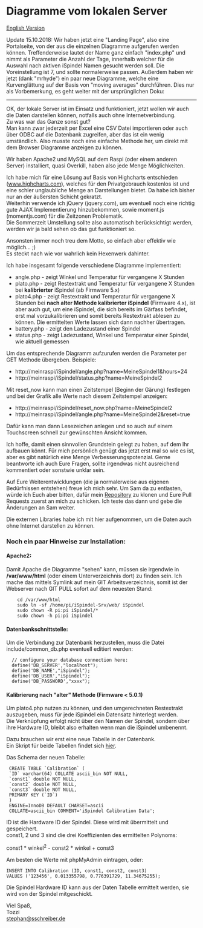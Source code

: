 # Diagramme vom lokalen Server 

[English Version](README_en.md)

Update 15.10.2018:
Wir haben jetzt eine "Landing Page", also eine Portalseite, von der aus die einzelnen Diagramme aufgerufen werden können.
Treffenderweise lautet der Name ganz einfach "index.php" und nimmt als Parameter die Anzahl der Tage, innerhalb welcher für die Auswahl nach aktiven iSpindel Namen gesucht werden soll.
Die Voreinstellung ist 7, und sollte normalerweise passen.
Außerdem haben wir jetzt (dank "mrhyde") ein paar neue Diagramme, welche eine Kurvenglättung auf der Basis von "moving averages" durchführen.
Dies nur als Vorbemerkung, es geht weiter mit der ursprünglichen Doku:

------------------------------------------

OK, der lokale Server ist im Einsatz und funktioniert, jetzt wollen wir auch die Daten darstellen können, notfalls auch ohne Internetverbindung.     
Zu was war das Ganze sonst gut?  
Man kann zwar jederzeit per Excel eine CSV Datei importieren oder auch über ODBC auf die Datenbank zugreifen, aber das ist ein wenig umständlich.
Also musste noch eine einfache Methode her, um direkt mit dem Browser Diagramme anzeigen zu können.

Wir haben Apache2 und MySQL auf dem Raspi (oder einem anderen Server) installiert, quasi Overkill, haben also jede Menge Möglichkeiten.      

Ich habe mich für eine Lösung auf Basis von Highcharts entschieden (www.highcharts.com), welches für den Privatgebrauch kostenlos ist und eine schier unglaubliche Menge an Darstellungen bietet.
Da habe ich bisher nur an der äußersten Schicht gekratzt.       
Weiterhin verwende ich jQuery (jquery.com), um eventuell noch eine richtig gute AJAX Implementierung hinzubekommen, sowie moment.js (momentjs.com) für die Zeitzonen Problematik.      
Die Sommerzeit Umstellung sollte also automatisch berücksichtigt werden, werden wir ja bald sehen ob das gut funktioniert so.

Ansonsten immer noch treu dem Motto, so einfach aber effektiv wie möglich... ;)      
Es steckt nach wie vor wahrlich kein Hexenwerk dahinter.

Ich habe insgesamt folgende verschiedene Diagramme implementiert:

* angle.php - zeigt Winkel und Temperatur für vergangene X Stunden
* plato.php - zeigt Restextrakt und Temperatur für vergangene X Stunden bei **kalibrierter** iSpindel (ab Firmware 5.x)
* plato4.php - zeigt Restextrakt und Temperatur für vergangene X Stunden bei **nach alter Methode kalibrierter iSpindel** (Firmware 4.x), ist aber auch gut, um eine iSpindel, die sich bereits im Gärfass befindet, erst mal vorzukalibrieren und somit bereits Restextrakt ablesen zu können. Die ermittelten Werte lassen sich dann nachher übertragen.
* battery.php - zeigt den Ladezustand einer Spindel
* status.php - zeigt Ladezustand, Winkel und Temperatur einer Spindel, wie aktuell gemessen

Um das entsprechende Diagramm aufzurufen werden die Parameter per GET Methode übergeben.
Beispiele:

* http://meinraspi/iSpindel/angle.php?name=MeineSpindel1&hours=24
* http://meinraspi/iSpindel/status.php?name=MeineSpindel2

Mit reset_now kann man einen Zeitstempel (Beginn der Gärung) festlegen und bei der Grafik alle Werte nach diesem Zeitstempel anzeigen:
* http://meinraspi/iSpindel/reset_now.php?name=MeineSpindel2
* http://meinraspi/iSpindel/angle.php?name=MeineSpindel2&reset=true

Dafür kann man dann Lesezeichen anlegen und so auch auf einem Touchscreen schnell zur gewünschten Ansicht kommen.     

Ich hoffe, damit einen sinnvollen Grundstein gelegt zu haben, auf dem Ihr aufbauen könnt.
Für mich persönlich genügt das jetzt erst mal so wie es ist, aber es gibt natürlich eine Menge Verbesserungspotenzial.
Gerne beantworte ich auch Eure Fragen, sollte irgendwas nicht ausreichend kommentiert oder sonstwie unklar sein.

Auf Eure Weiterentwicklungen (die ja normalerweise aus eigenen Bedürfnissen entstehen) freue ich mich sehr.
Um Sam da zu entlasten, würde ich Euch aber bitten, dafür mein [Repository](https://github.com/DottoreTozzi/iSpindel) zu klonen und Eure Pull Requests zuerst an mich zu schicken.
Ich teste das dann und gebe die Änderungen an Sam weiter.

Die externen Libraries habe ich mit hier aufgenommen, um die Daten auch ohne Internet darstellen zu können.

### Noch ein paar Hinweise zur Installation:
#### Apache2:
Damit Apache die Diagramme "sehen" kann, müssen sie irgendwie in **/var/www/html** (oder einem Unterverzeichnis dort) zu finden sein.
Ich mache das mittels Symlink auf mein GIT Arbeitsverzeichnis, somit ist der Webserver nach GIT PULL sofort auf dem neuesten Stand:

        cd /var/www/html    
        sudo ln -sf /home/pi/iSpindel-Srv/web/ iSpindel
        sudo chown -R pi:pi iSpindel/*
        sudo chown -h pi:pi iSpindel

#### Datenbankschnittstelle:
Um die Verbindung zur Datenbank herzustellen, muss die Datei include/common_db.php eventuell editiert werden:

      // configure your database connection here:
      define('DB_SERVER',"localhost");
      define('DB_NAME',"iSpindel");
      define('DB_USER',"iSpindel");
      define('DB_PASSWORD',"xxxx");

#### Kalibrierung nach "alter" Methode (Firmware < 5.0.1) 
Um plato4.php nutzen zu können, und den umgerechneten Restextrakt auszugeben, muss für jede iSpindel ein Datensatz hinterlegt werden.    
Die Verknüpfung erfolgt nicht über den Namen der Spindel, sondern über ihre Hardware ID, bleibt also erhalten wenn man die iSpindel umbenennt.    

Dazu brauchen wir erst eine neue Tabelle in der Datenbank.    
Ein Skript für beide Tabellen findet sich [hier](../MySQL_CreateTables.sql).    

Das Schema der neuen Tabelle:
     
     CREATE TABLE `Calibration` (
     `ID` varchar(64) COLLATE ascii_bin NOT NULL,
     `const1` double NOT NULL,
     `const2` double NOT NULL,
     `const3` double NOT NULL,
     PRIMARY KEY (`ID`)
     ) 
     ENGINE=InnoDB DEFAULT CHARSET=ascii 
     COLLATE=ascii_bin COMMENT='iSpindel Calibration Data';


ID ist die Hardware ID der Spindel. Diese wird mit übermittelt und gespeichert.     
const1, 2 und 3 sind die drei Koeffizienten des ermittelten Polynoms:

const1 * winkel<sup>2</sup> - const2 * winkel + const3

Am besten die Werte mit phpMyAdmin eintragen, oder:

    INSERT INTO Calibration (ID, const1, const2, const3)
    VALUES ('123456', 0.013355798, 0.776391729, 11.34675255);

Die Spindel Hardware ID kann aus der Daten Tabelle ermittelt werden, sie wird von der Spindel mitgeschickt.    

Viel Spaß,     
Tozzi       
<stephan@sschreiber.de>
